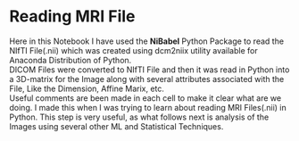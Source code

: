 # Reading MRI File
Here in this Notebook I have used the **NiBabel** Python Package to read the NIfTI File(.nii) which was created using dcm2niix utility available for Anaconda Distribution of Python.\
DICOM Files were converted to NIfTI File and then it was read in Python into a 3D-matrix for the Image along with several attributes associated with the File, Like the Dimension, Affine Marix, etc.\
Useful comments are been made in each cell to make it clear what are we doing. I made this when I was trying to learn about reading MRI Files(.nii) in Python. This step is very useful, as what follows next is analysis of the Images using several other ML and Statistical Techniques.
